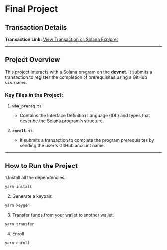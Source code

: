 # Final Project

## Transaction Details
**Transaction Link:** [View Transaction on Solana Explorer](https://explorer.solana.com/tx/GuCpYjKp9EPhGiRb8nouHjycUoRucqjwvdsLi7oqcrPuv87VVprgu6YbaxPGieCX58QX452QawrGEJyaoVXcKf6?cluster=devnet)

---

## Project Overview
This project interacts with a Solana program on the **devnet**. It submits a transaction to register the completion of prerequisites using a GitHub username.

### Key Files in the Project:
1. **`wba_prereq.ts`**  
   - Contains the Interface Definition Language (IDL) and types that describe the Solana program's structure.

2. **`enroll.ts`**    
   - It submits a transaction to complete the program prerequisites by sending the user's GitHub account name.

---

## How to Run the Project

1.Install all the dependencies.
```bash
yarn install
```

2. Generate a keypair.
```bash
yarn keygen 
```

3. Transfer funds from your wallet to another wallet.
```bash
yarn transfer 
```

4. Enroll
```bash
yarn enroll 
```
